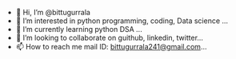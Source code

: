 - 👋 Hi, I’m @bittugurrala
- 👀 I’m interested in python programming, coding, Data science ...
- 🌱 I’m currently learning python DSA ...
- 💞️ I’m looking to collaborate on guithub, linkedin, twitter...
- 📫 How to reach me mail ID: bittugurrala241@gmail.com...

<!---
bittugurrala/bittugurrala is a ✨ special ✨ repository because its `README.md` (this file) appears on your GitHub profile.
You can click the Preview link to take a look at your changes.
--->
